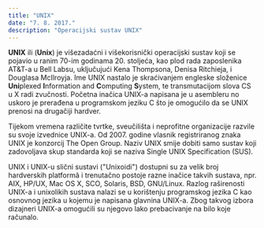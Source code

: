 ```yaml
---
title: "UNIX"
date: "7. 8. 2017."
description: "Operacijski sustav UNIX"
---
```


**UNIX** ili (**Unix**) je višezadaćni i višekorisnički operacijski sustav koji se pojavio u ranim 70-im godinama 20. stoljeća, kao plod rada zaposlenika AT&T-a u Bell Labsu, uključujući Kena Thompsona, Denisa Ritchieja, i Douglasa McIlroyja. Ime UNIX nastalo je skraćivanjem engleske složenice **Uni**plexed **I**nformation and **C**omputing **S**ystem, te transmutacijom slova CS u X radi zvučnosti. Početna inačica UNIX-a napisana je u asembleru no uskoro je prerađena u programskom jeziku C što je omogućilo da se UNIX prenosi na drugačiji hardver.

Tijekom vremena različite tvrtke, sveučilišta i neprofitne organizacije razvile su svoje izvednice UNIX-a. Od 2007. godine vlasnik registriranog znaka UNIX je konzorcij The Open Group. Naziv UNIX smije dobiti samo sustav koji zadovoljava skup standarda koji se naziva Single UNIX Specification (SUS).

UNIX i UNIX-u slični sustavi ("Unixoidi") dostupni su za velik broj hardverskih platformâ i trenutačno postoje razne inačice takvih sustava, npr. AIX, HP/UX, Mac OS X, SCO, Solaris, BSD, GNU/Linux. Razlog raširenosti UNIX-a i unixolikih sustava nalazi se u korištenju programskog jezika C kao osnovnog jezika u kojemu je napisana glavnina UNIX-a. Zbog takvog izbora dizajneri UNIX-a omogućili su njegovo lako prebacivanje na bilo koje računalo.